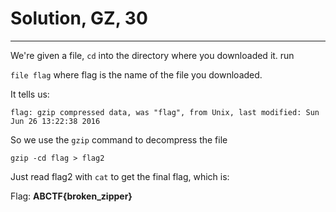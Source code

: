 # Solution, GZ, 30
---

We're given a file, `cd` into the directory where you downloaded it. run

`file flag` where flag is the name of the file you downloaded.

It tells us:


    flag: gzip compressed data, was "flag", from Unix, last modified: Sun Jun 26 13:22:38 2016

So we use the `gzip` command to decompress the file

`gzip -cd flag > flag2`

Just read flag2 with `cat` to get the final flag, which is:

Flag: **ABCTF{broken_zipper}**
